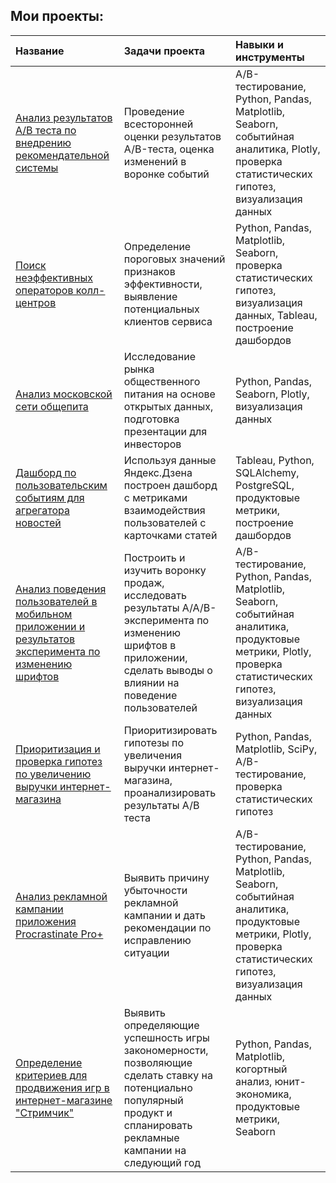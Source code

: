 ## Мои проекты:

| Название | Задачи проекта | Навыки и инструменты |
| :-------------------- |:---------------------------|:---------------------------|
| [Анализ результатов A/B теста по внедрению рекомендательной системы](https://github.com/AleksandrK86/practicum/tree/main/ab_test_recom_syst) | Проведение всесторонней оценки результатов A/B-теста, оценка изменений в воронке событий | A/B-тестирование, Python, Pandas, Matplotlib, Seaborn, событийная аналитика, Plotly, проверка статистических гипотез, визуализация данных |
| [Поиск неэффективных операторов колл-центров](https://github.com/AleksandrK86/practicum/tree/main/telecom_opeartors) | Определение пороговых значений признаков эффективности,  выявление потенциальных клиентов сервиса | Python, Pandas, Matplotlib, Seaborn, проверка статистических гипотез, визуализация данных, Tableau, построение дашбордов |
| [Анализ московской сети общепита](https://github.com/AleksandrK86/practicum/tree/main/coffee_places) | Исследование рынка общественного питания на основе открытых данных, подготовка презентации для инвесторов | Python, Pandas, Seaborn, Plotly, визуализация данных |
| [Дашборд по пользовательским событиям для агрегатора новостей](https://github.com/AleksandrK86/practicum/tree/main/dash_dzen) | Используя данные Яндекс.Дзена построен дашборд с метриками взаимодействия пользователей с карточками статей | Tableau, Python, SQLAlchemy, PostgreSQL, продуктовые метрики, построение дашбордов 
| [Анализ поведения пользователей в мобильном приложении и результатов эксперимента по изменению шрифтов](https://github.com/AleksandrK86/practicum/tree/main/events_analysis) | Построить и изучить воронку продаж, исследовать результаты A/A/B-эксперимента по изменению шрифтов в приложении, сделать выводы о влиянии на поведение пользователей | A/B-тестирование, Python, Pandas, Matplotlib, Seaborn, событийная аналитика, продуктовые метрики, Plotly, проверка статистических гипотез, визуализация данных |
| [Приоритизация и проверка гипотез по увеличению выручки интернет-магазина](https://github.com/AleksandrK86/practicum/tree/main/hypothesis) | Приоритизировать гипотезы по увеличения выручки интернет-магазина, проанализировать результаты А/В теста | Python, Pandas, Matplotlib, SciPy, A/B-тестирование, проверка статистических гипотез |
| [Анализ рекламной кампании приложения Procrastinate Pro+](https://github.com/AleksandrK86/practicum/tree/main/mrkt) | Выявить причину убыточности рекламной кампании и дать рекомендации по исправлению ситуации | A/B-тестирование, Python, Pandas, Matplotlib, Seaborn, событийная аналитика, продуктовые метрики, Plotly, проверка статистических гипотез, визуализация данных |
| [Определение критериев для продвижения игр в интернет-магазине "Стримчик"](https://github.com/AleksandrK86/practicum/tree/main/strimchik) | Выявить определяющие успешность игры закономерности, позволяющие сделать ставку на потенциально популярный продукт и спланировать рекламные кампании на следующий год | Python, Pandas, Matplotlib, когортный анализ, юнит-экономика, продуктовые метрики, Seaborn |
